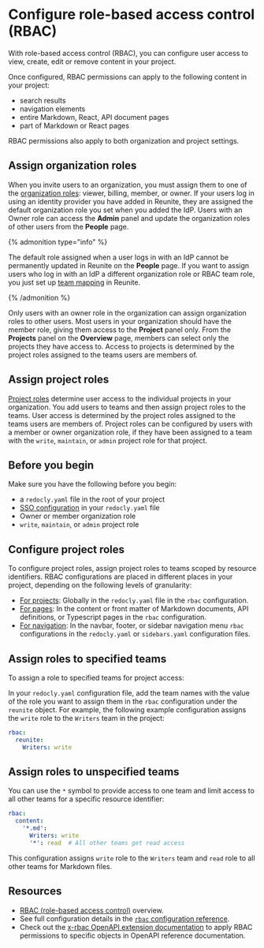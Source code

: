# Configure role-based access control (RBAC)

With role-based access control (RBAC), you can configure user access to view, create, edit or remove content in your project.

Once configured, RBAC permissions can apply to the following content in your project:

- search results
- navigation elements
- entire Markdown, React, API document pages
- part of Markdown or React pages

RBAC permissions also apply to both organization and project settings.

## Assign organization roles

When you invite users to an organization, you must assign them to one of the [organization roles](./roles.md#organization-roles): viewer, billing, member, or owner.
If your users log in using an identity provider you have added in Reunite, they are assigned the default organization role you set when you added the IdP.
Users with an Owner role can access the **Admin** panel and update the organization roles of other users from the **People** page.

{% admonition type="info" %}

The default role assigned when a user logs in with an IdP cannot be permanently updated in Reunite on the **People** page.
If you want to assign users who log in with an IdP a different organization role or RBAC team role, you just set up [team mapping](../reunite/organization/sso/add-idp.md#team-mapping) in Reunite.

{% /admonition %}

Only users with an owner role in the organization can assign organization roles to other users.
Most users in your organization should have the member role, giving them access to the **Project** panel only.
From the **Projects** panel on the **Overview** page, members can select only the projects they have access to.
Access to projects is determined by the project roles assigned to the teams users are members of.

## Assign project roles

[Project roles](./roles.md#project-roles) determine user access to the individual projects in your organization.
You add users to teams and then assign project roles to the teams.
User access is determined by the project roles assigned to the teams users are members of.
Project roles can be configured by users with a member or owner organization role, if they have been assigned to a team with the `write`, `maintain`, or `admin` project role for that project.

## Before you begin

Make sure you have the following before you begin:

- a `redocly.yaml` file in the root of your project
- [SSO configuration](../config/sso.md) in your `redocly.yaml` file
- Owner or member organization role
- `write`, `maintain`, or `admin` project role

## Configure project roles

To configure project roles, assign project roles to teams scoped by resource identifiers.
RBAC configurations are placed in different places in your project, depending on the following levels of granularity:

- [For projects](../config/rbac.md): Globally in the `redocly.yaml` file in the `rbac` configuration.
- [For pages](page-permissions.md): In the content or front matter of Markdown documents, API definitions, or Typescript pages in the `rbac` configuration.
- [For navigation](links-and-groups-permissions.md): In the navbar, footer, or sidebar navigation menu `rbac` configurations in the `redocly.yaml` or `sidebars.yaml` configuration files.

## Assign roles to specified teams

To assign a role to specified teams for project access:

In your `redocly.yaml` configuration file, add the team names with the value of the role you want to assign them in the `rbac` configuration under the `reunite` object.
For example, the following example configuration assigns the `write` role to the `Writers` team in the project:

```yaml
rbac:
  reunite:
    Writers: write
```

## Assign roles to unspecified teams

You can use the `*` symbol to provide access to one team and limit access to all other teams for a specific resource identifier:

```yaml {% title="redocly.yaml" %}
rbac:
  content:
    '*.md':
      Writers: write
      '*': read  # All other teams get read access
```

This configuration assigns `write` role to the `Writers` team and `read` role to all other teams for Markdown files.

## Resources

- [RBAC (role-based access control)](./rbac.md) overview.
- See full configuration details in the [`rbac` configuration reference](../config/rbac.md).
- Check out the [x-rbac OpenAPI extension documentation](../content/api-docs/openapi-extensions/x-rbac.md) to apply RBAC permissions to specific objects in OpenAPI reference documentation.
